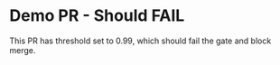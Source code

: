 # Demo PR - Should FAIL

This PR has threshold set to 0.99, which should fail the gate and block merge.